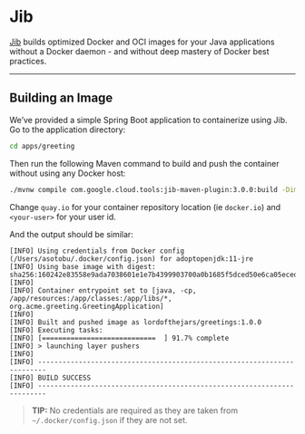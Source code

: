 # Jib

[Jib](https://github.com/GoogleContainerTools/jib) builds optimized Docker and OCI images for your Java applications without a Docker daemon - and without deep mastery of Docker best practices.

---
## Building an Image

We’ve provided a simple Spring Boot application to containerize using Jib. Go to the application directory:

```bash
cd apps/greeting
```

Then run the following Maven command to build and push the container without using any Docker host:

```bash
./mvnw compile com.google.cloud.tools:jib-maven-plugin:3.0.0:build -Dimage=quay.io/<your-user>/greetings:1.0.0
```

Change `quay.io` for your container repository location (ie `docker.io`) and `<your-user>` for your user id.

And the output should be similar:

```text
[INFO] Using credentials from Docker config (/Users/asotobu/.docker/config.json) for adoptopenjdk:11-jre
[INFO] Using base image with digest: sha256:160242e83558e9ada7038601e1e7b4399903700a0b1685f5dced50e6ca05eced
[INFO]
[INFO] Container entrypoint set to [java, -cp, /app/resources:/app/classes:/app/libs/*, org.acme.greeting.GreetingApplication]
[INFO]
[INFO] Built and pushed image as lordofthejars/greetings:1.0.0
[INFO] Executing tasks:
[INFO] [============================  ] 91.7% complete
[INFO] > launching layer pushers
[INFO]
[INFO] ------------------------------------------------------------------------
[INFO] BUILD SUCCESS
[INFO] ------------------------------------------------------------------------
```

> **TIP:** No credentials are required as they are taken from `~/.docker/config.json` if they are not set.

